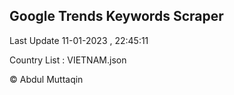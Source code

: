 

## Google Trends Keywords Scraper 
 
Last Update 11-01-2023 , 22:45:11

Country List :
VIETNAM.json



© Abdul Muttaqin 
